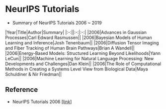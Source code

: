 # NeurIPS Tutorials
- Summary of NeurIPS Tutorials 2006 ~ 2019

|Year|Title|Author|Summary|
|:-:||:-:|:-:|
|2006|Advances in Gaussian Processes|Carl Edward Rasmussen||
|2006|Bayesian Models of Human Learning and Inference|Josh Tenenbaum||
|2006|Diffusion Tensor Imaging and Fiber Tracking of Human Brain Pathways|Brian A Wandell||
|2006|Energy-Based Models: Structured Learning Beyond Likelihoods|Yann LeCun||
|2006|Machine Learning for Natural Language Processing: New Developments and Challenges|Dan Klein||
|2006|The Role of Computational Methods in Creating a Systems Level View from Biological Data|Maya Schuldiner & Nir Friedman||


## Reference
- NeurIPS Tutorials 2006 [[link]](https://nips.cc/Conferences/2006/Schedule?type=Tutorial)
